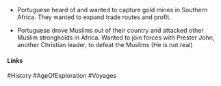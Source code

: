 - Portuguese heard of and wanted to capture gold mines in Southern Africa. They wanted to expand trade routes and profit.

- Portuguese drove Muslims out of their country and attacked other Muslim strongholds in Africa. Wanted to join forces with Prester John, another Christian leader, to defeat the Muslims (He is not real)

#### Links
#History #AgeOfExploration #Voyages